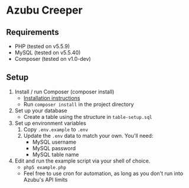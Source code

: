 # Azubu Creeper 

## Requirements
- PHP (tested on v5.5.9)
- MySQL (tested on v5.5.40)
- Composer (tested on v1.0-dev)

## Setup
1. Install / run Composer (composer install)
	- [Installation instructions](https://getcomposer.org/doc/00-intro.md)
	- Run `composer install` in the project directory
2. Set up your database
	- Create a table using the structure in `table-setup.sql`
3. Set up environment variables
	1. Copy `.env.example` to `.env`
	2. Update the `.env` data to match your own. You'll need:
		- MySQL username
		- MySQL password
		- MySQL table name
4. Edit and run the example script via your shell of choice.
	- `php5 example.php`
	- Feel free to use cron for automation, as long as you don't run into Azubu's API limits